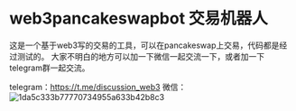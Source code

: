 # web3pancakeswapbot 交易机器人
这是一个基于web3写的交易的工具，可以在pancakeswap上交易，代码都是经过测试的。
大家不明白的地方可以加一下微信一起交流一下，或者加一下telegram群一起交流。

telegram：https://t.me/discussion_web3
微信：
![1da5c333b77770734955a633b42b8c3](https://user-images.githubusercontent.com/34151528/150950819-810b4b6f-74bc-4c27-a9d3-4b4c2ee803dc.jpg)
